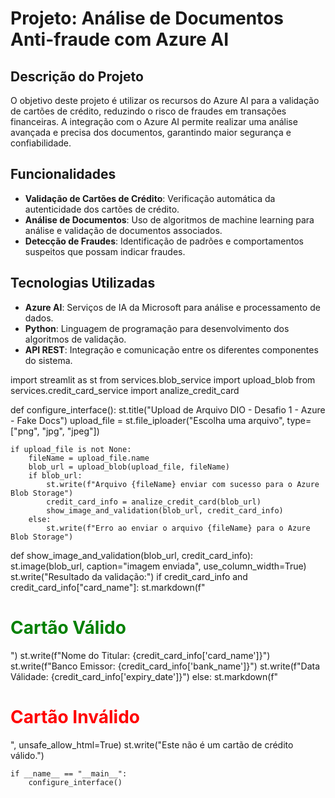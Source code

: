 # Projeto: Análise de Documentos Anti-fraude com Azure AI

## Descrição do Projeto
O objetivo deste projeto é utilizar os recursos do Azure AI para a validação de cartões de crédito, reduzindo o risco de fraudes em transações financeiras. A integração com o Azure AI permite realizar uma análise avançada e precisa dos documentos, garantindo maior segurança e confiabilidade.

## Funcionalidades
- **Validação de Cartões de Crédito**: Verificação automática da autenticidade dos cartões de crédito.
- **Análise de Documentos**: Uso de algoritmos de machine learning para análise e validação de documentos associados.
- **Detecção de Fraudes**: Identificação de padrões e comportamentos suspeitos que possam indicar fraudes.

## Tecnologias Utilizadas
- **Azure AI**: Serviços de IA da Microsoft para análise e processamento de dados.
- **Python**: Linguagem de programação para desenvolvimento dos algoritmos de validação.
- **API REST**: Integração e comunicação entre os diferentes componentes do sistema.

import streamlit as st
from services.blob_service import upload_blob
from services.credit_card_service import analize_credit_card

def configure_interface():
    st.title("Upload de Arquivo DIO - Desafio 1 - Azure - Fake Docs")
    upload_file = st.file_iploader("Escolha uma arquivo", type=["png", "jpg", "jpeg"])

    if upload_file is not None:
        fileName = upload_file.name
        blob_url = upload_blob(upload_file, fileName)
        if blob_url:
            st.write(f"Arquivo {fileName} enviar com sucesso para o Azure Blob Storage")
            credit_card_info = analize_credit_card(blob_url)
            show_image_and_validation(blob_url, credit_card_info)
        else:
            st.write(f"Erro ao enviar o arquivo {fileName} para o Azure Blob Storage")

def show_image_and_validation(blob_url, credit_card_info):
    st.image(blob_url, caption="imagem enviada", use_column_width=True)
    st.write("Resultado da validação:")
    if credit_card_info and credit_card_info["card_name"]:
        st.markdown(f"<h1 style='color: green;'>Cartão Válido</h1>")
        st.write(f"Nome do Titular: {credit_card_info['card_name']}")
        st.write(f"Banco Emissor: {credit_card_info['bank_name']}")
        st.write(f"Data Válidade: {credit_card_info['expiry_date']}")
    else:
        st.markdown(f"<h1 style='color: red;'>Cartão Inválido</h1>", unsafe_allow_html=True)
        st.write("Este não é um cartão de crédito válido.")


    if __name__ == "__main__":
        configure_interface()
